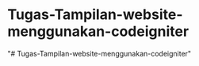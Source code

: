 
# Tugas-Tampilan-website-menggunakan-codeigniter
"# Tugas-Tampilan-website-menggunakan-codeigniter" 
